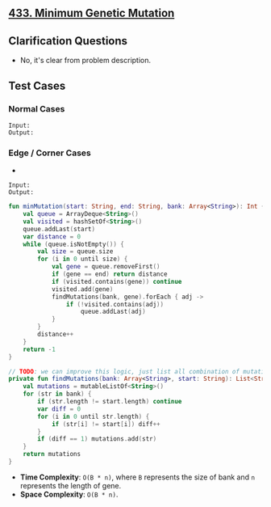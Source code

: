 ## [433. Minimum Genetic Mutation](https://leetcode.com/problems/minimum-genetic-mutation)

## Clarification Questions
* No, it's clear from problem description.
 
## Test Cases
### Normal Cases
```
Input: 
Output: 
```
### Edge / Corner Cases
* 
```
Input: 
Output: 
```

```kotlin
fun minMutation(start: String, end: String, bank: Array<String>): Int {
    val queue = ArrayDeque<String>()
    val visited = hashSetOf<String>()
    queue.addLast(start)
    var distance = 0
    while (queue.isNotEmpty()) {
        val size = queue.size
        for (i in 0 until size) {
            val gene = queue.removeFirst()
            if (gene == end) return distance
            if (visited.contains(gene)) continue
            visited.add(gene)
            findMutations(bank, gene).forEach { adj -> 
                if (!visited.contains(adj))
                    queue.addLast(adj)
            }
        }
        distance++
    }
    return -1
}

// TODO: we can improve this logic, just list all combination of mutation and check if the combination exists in bank.
private fun findMutations(bank: Array<String>, start: String): List<String> {
    val mutations = mutableListOf<String>()
    for (str in bank) {
        if (str.length != start.length) continue
        var diff = 0
        for (i in 0 until str.length) {
            if (str[i] != start[i]) diff++
        }
        if (diff == 1) mutations.add(str)
    }
    return mutations
}
```

* **Time Complexity**: `O(B * n)`, where `B` represents the size of bank and `n` represents the length of gene.
* **Space Complexity**: `O(B * n)`.